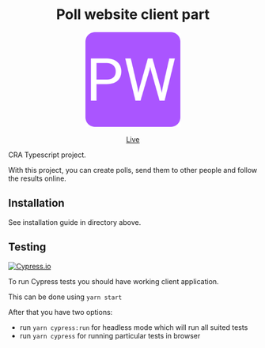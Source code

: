 <div align="center">
<h1 align="center">
  Poll website client part
</h1>
<img src="./public/logo192.png" width="192"  />
  
[Live](https://ichervonyy-poll-website.ru/)
</div>

CRA Typescript project.

With this project, you can create polls, send them to other people and follow the results online.

## Installation

See installation guide in directory above.

## Testing

[![Cypress.io](https://img.shields.io/badge/tested%20with-Cypress-04C38E.svg)](https://www.cypress.io/)

To run Cypress tests you should have working client application.

This can be done using `yarn start`

After that you have two options:

* run `yarn cypress:run` for headless mode which will run all suited tests
* run `yarn cypress` for running particular tests in browser

